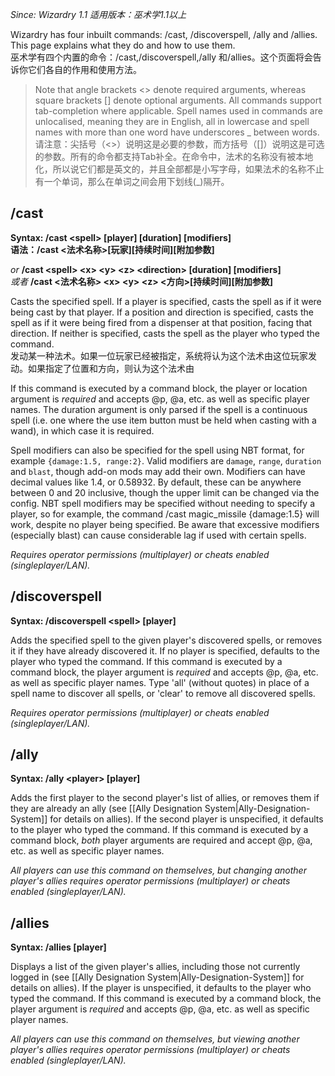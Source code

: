 _Since: Wizardry 1.1_ 
_适用版本：巫术学1.1以上_  

Wizardry has four inbuilt commands: /cast, /discoverspell, /ally and /allies. This page explains what they do and how to use them.  
巫术学有四个内置的命令：/cast,/discoverspell,/ally 和/allies。这个页面将会告诉你它们各自的作用和使用方法。  

> Note that angle brackets <> denote required arguments, whereas square brackets [] denote optional arguments. All commands support tab-completion where applicable. Spell names used in commands are unlocalised, meaning they are in English, all in lowercase and spell names with more than one word have underscores _ between words.  
> 请注意：尖括号（<>）说明这是必要的参数，而方括号（[]）说明这是可选的参数。所有的命令都支持Tab补全。在命令中，法术的名称没有被本地化，所以说它们都是英文的，并且全部都是小写字母，如果法术的名称不止有一个单词，那么在单词之间会用下划线(\_)隔开。  


## /cast  

**Syntax: /cast \<spell\> [player] [duration] [modifiers]**  
**语法：/cast \<法术名称\>[玩家][持续时间][附加参数]**  

_or_ **/cast \<spell\> \<x\> \<y\> \<z\> \<direction\> [duration] [modifiers]**  
_或者_ **/cast \<法术名称\> \<x\> \<y\> \<z\> \<方向\>[持续时间][附加参数]**  

Casts the specified spell. If a player is specified, casts the spell as if it were being cast by that player. If a position and direction is specified, casts the spell as if it were being fired from a dispenser at that position, facing that direction. If neither is specified, casts the spell as the player who typed the command.  
发动某一种法术。如果一位玩家已经被指定，系统将认为这个法术由这位玩家发动。如果指定了位置和方向，则认为这个法术由

If this command is executed by a command block, the player or location argument is _required_ and accepts @p, @a, etc. as well as specific player names. The duration argument is only parsed if the spell is a continuous spell (i.e. one where the use item button must be held when casting with a wand), in which case it is required.

Spell modifiers can also be specified for the spell using NBT format, for example `{damage:1.5, range:2}`. Valid modifiers are `damage`, `range`, `duration` and `blast`, though add-on mods may add their own. Modifiers can have decimal values like 1.4, or 0.58932. By default, these can be anywhere between 0 and 20 inclusive, though the upper limit can be changed via the config. NBT spell modifiers may be specified without needing to specify a player, so for example, the command /cast magic_missile {damage:1.5} will work, despite no player being specified. Be aware that excessive modifiers (especially blast) can cause considerable lag if used with certain spells.

_Requires operator permissions (multiplayer) or cheats enabled (singleplayer/LAN)._

## /discoverspell

**Syntax: /discoverspell \<spell\> [player]**

Adds the specified spell to the given player's discovered spells, or removes it if they have already discovered it. If no player is specified, defaults to the player who typed the command. If this command is executed by a command block, the player argument is _required_ and accepts @p, @a, etc. as well as specific player names. Type 'all' (without quotes) in place of a spell name to discover all spells, or 'clear' to remove all discovered spells.

_Requires operator permissions (multiplayer) or cheats enabled (singleplayer/LAN)._

## /ally

**Syntax: /ally \<player\> [player]**

Adds the first player to the second player's list of allies, or removes them if they are already an ally (see [[Ally Designation System|Ally-Designation-System]] for details on allies). If the second player is unspecified, it defaults to the player who typed the command. If this command is executed by a command block, _both_ player arguments are required and accept @p, @a, etc. as well as specific player names.

_All players can use this command on themselves, but changing another player's allies requires operator permissions (multiplayer) or cheats enabled (singleplayer/LAN)._

## /allies

**Syntax: /allies [player]**

Displays a list of the given player's allies, including those not currently logged in (see [[Ally Designation System|Ally-Designation-System]] for details on allies). If the player is unspecified, it defaults to the player who typed the command. If this command is executed by a command block, the player argument is _required_ and accepts @p, @a, etc. as well as specific player names.

_All players can use this command on themselves, but viewing another player's allies requires operator permissions (multiplayer) or cheats enabled (singleplayer/LAN)._
